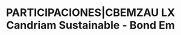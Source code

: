 ---
layout: asset
title: PARTICIPACIONES|CBEMZAU LX Candriam Sustainable - Bond Em
isin: LU1434519846
---